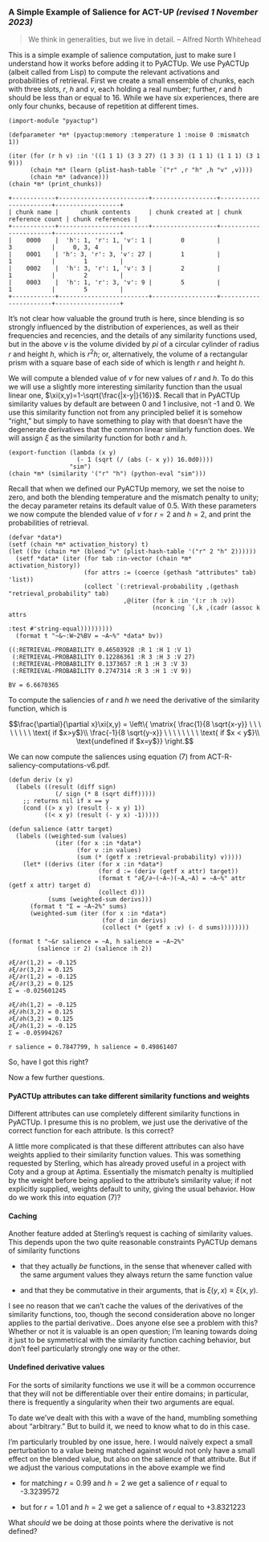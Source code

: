 ### A Simple Example of Salience for ACT-UP *(revised 1 November 2023)*

> We think in generalities, but we live in detail. – Alfred North Whitehead

This is a simple example of salience computation, just to make sure I understand how it works before adding
it to PyACTUp.
We use PyACTUp (albeit called from Lisp) to compute the relevant activations and probabilities of retrieval.
First we create a small ensemble of chunks, each with three slots, $r$, $h$ and $v$, each holding
a real number; further, $r$ and $h$ should be less than or equal to 16. While we have six experiences,
there are only four chunks, because of repetition at different times.

    (import-module "pyactup")

    (defparameter *m* (pyactup:memory :temperature 1 :noise 0 :mismatch 1))

    (iter (for (r h v) :in '((1 1 1) (3 3 27) (1 3 3) (1 1 1) (1 1 1) (3 1 9)))
          (chain *m* (learn (plist-hash-table `("r" ,r "h" ,h "v" ,v))))
          (chain *m* (advance)))
    (chain *m* (print_chunks))

    +------------+-------------------------+------------------+-----------------------+------------------+
    | chunk name |      chunk contents     | chunk created at | chunk reference count | chunk references |
    +------------+-------------------------+------------------+-----------------------+------------------+
    |    0000    |  'h': 1, 'r': 1, 'v': 1 |        0         |           3           |     0, 3, 4      |
    |    0001    | 'h': 3, 'r': 3, 'v': 27 |        1         |           1           |        1         |
    |    0002    |  'h': 3, 'r': 1, 'v': 3 |        2         |           1           |        2         |
    |    0003    |  'h': 1, 'r': 3, 'v': 9 |        5         |           1           |        5         |
    +------------+-------------------------+------------------+-----------------------+------------------+

It’s not clear how valuable the ground truth is here, since blending is so strongly influenced by the
distribution of experiences, as well as their frequencies and recencies, and the details of any
similarity functions used, but in the above $v$ is the volume divided by $pi$ of a circular cylinder of radius $r$
and height $h$, which is $r^2h$; or, alternatively, the volume of a rectangular prism with a square base of each side of which
is length $r$ and height $h$.

We will compute a blended value of $v$ for new values of $r$ and $h$. To do this we will use a slightly more
interesting similarity function than the usual linear one, $\xi(x,y)=1-\sqrt{\frac{|x-y|}{16}}$.
Recall that in PyACTUp similarity values by default are between 0 and 1 inclusive, not -1 and 0.
We use this similarity function not from any principled belief it is somehow “right,” but simply to have
something to play with that doesn’t have the degenerate derivatives that the common linear similarly
function does.
We will assign $\xi$ as the similarity function for both $r$ and $h$.

    (export-function (lambda (x y)
                       (- 1 (sqrt (/ (abs (- x y)) 16.0d0))))
                     "sim")
    (chain *m* (similarity '("r" "h") (python-eval "sim")))

Recall that when we defined our PyACTUp memory, we set the noise to zero, and both the blending temperature
and the mismatch penalty to unity; the decay parameter retains its default value of $0.5$. With these parameters
we now compute the blended value of $v$ for $r=2$ and $h=2$, and print the probabilities of retrieval.

    (defvar *data*)
    (setf (chain *m* activation_history) t)
    (let ((bv (chain *m* (blend "v" (plist-hash-table '("r" 2 "h" 2))))))
      (setf *data* (iter (for tab :in-vector (chain *m* activation_history))
                         (for attrs := (coerce (gethash "attributes" tab) 'list))
                         (collect `(:retrieval-probability ,(gethash "retrieval_probability" tab)
                                    ,@(iter (for k :in '(:r :h :v))
                                            (nconcing `(,k ,(cadr (assoc k attrs
                                                                         :test #'string-equal)))))))))
      (format t "~&~:W~2%BV = ~A~%" *data* bv))

    ((:RETRIEVAL-PROBABILITY 0.46503928 :R 1 :H 1 :V 1)
     (:RETRIEVAL-PROBABILITY 0.12286361 :R 3 :H 3 :V 27)
     (:RETRIEVAL-PROBABILITY 0.1373657 :R 1 :H 3 :V 3)
     (:RETRIEVAL-PROBABILITY 0.2747314 :R 3 :H 1 :V 9))

    BV = 6.6670365

To compute the saliencies of $r$ and $h$ we need the derivative of the similarity function, which is

```math
\frac{\partial}{\partial x}\xi(x,y) = \left\{
\matrix{
\frac{1}{8 \sqrt{x-y}} \ \ \ \ \ \ \ \ \text{ if $x>y$}\\
\frac{-1}{8 \sqrt{y-x}} \ \ \ \ \ \ \ \ \text{ if $x < y$}\\
\text{undefined   if $x=y$}}
\right.
```

We can now compute the saliences using equation (7) from ACT-R-saliency-computations-v6.pdf.

    (defun deriv (x y)
      (labels ((result (diff sign)
                 (/ sign (* 8 (sqrt diff)))))
        ;; returns nil if x == y
        (cond ((> x y) (result (- x y) 1))
              ((< x y) (result (- y x) -1)))))

    (defun salience (attr target)
      (labels ((weighted-sum (values)
                 (iter (for x :in *data*)
                       (for v :in values)
                       (sum (* (getf x :retrieval-probability) v)))))
        (let* ((derivs (iter (for x :in *data*)
                             (for d := (deriv (getf x attr) target))
                             (format t "∂ξ/∂~(~A~)(~A,~A) = ~A~%" attr (getf x attr) target d)
                             (collect d)))
               (sums (weighted-sum derivs)))
          (format t "Σ = ~A~2%" sums)
          (weighted-sum (iter (for x :in *data*)
                              (for d :in derivs)
                              (collect (* (getf x :v) (- d sums))))))))

    (format t "~&r salience = ~A, h salience = ~A~2%"
            (salience :r 2) (salience :h 2))

    ∂ξ/∂r(1,2) = -0.125
    ∂ξ/∂r(3,2) = 0.125
    ∂ξ/∂r(1,2) = -0.125
    ∂ξ/∂r(3,2) = 0.125
    Σ = -0.025601245

    ∂ξ/∂h(1,2) = -0.125
    ∂ξ/∂h(3,2) = 0.125
    ∂ξ/∂h(3,2) = 0.125
    ∂ξ/∂h(1,2) = -0.125
    Σ = -0.05994267

    r salience = 0.7847799, h salience = 0.49861407

So, have I got this right?

Now a few further questions.

#### PyACTUp attributes can take different similarity functions and weights

Different attributes can use completely different similarity functions in PyACTUp.
I presume this is no problem, we just use the derivative of the correct function
for each attribute. Is this correct?

A little more complicated is that these different attributes can also have weights
applied to their similarity function values. This was something requested by
Sterling, which has already proved useful in a project with Coty and a group at Aptima.
Essentially the mismatch penalty is multiplied by the weight before being applied to
the attribute’s similarity value; if not explicitly supplied, weights default to unity,
giving the usual behavior. How do we work this into equation (7)?

#### Caching

Another feature added at Sterling’s request is caching of similarity values. This depends
upon the two quite reasonable constraints PyACTUp demans of similarity functions

- that they actually *be* functions, in the sense that whenever called with the same
  argument values they always return the same function value

- and that they be commutative in their arguments, that is $\xi(y,x) \equiv \xi(x,y)$.

I see no reason that we can’t cache the values of the derivatives of the similarity functions, too, though
the second consideration above no longer applies to the partial derivative..
Does anyone else see a problem with this? Whether or not it is valuable is an open question;
I’m leaning towards doing it just to be symmetrical with the similarity function caching behavior,
but don’t feel particularly strongly one way or the other.

#### Undefined derivative values

For the sorts of similarity functions we use it will be a common occurrence that they will not
be differentiable over their entire domains; in particular, there is frequently a singularity
when their two arguments are equal.

To date we’ve dealt with this with a wave of the hand, mumbling something about “arbitrary.” But
to build it, we need to know what to do in this case.

I’m particularly troubled by one issue, here. I would naïvely expect a small perturbation to a
value being matched against would not only have a small effect on the blended value, but also
on the salience of that attribute. But if we adjust the various computations in the above
example we find

- for matching $r = 0.99$ and $h = 2$ we get a salience of $r$ equal to -3.3239572

- but for $r = 1.01$ and $h = 2$ we get a salience of $r$ equal to +3.8321223

What *should* we be doing at those points where the derivative is not defined?
